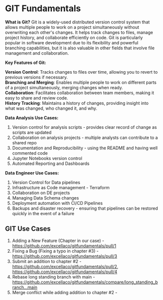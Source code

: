 # GIT Fundamentals

**What is Git?**
Git is a widely-used distributed version control system that allows multiple people to work on a project simultaneously without overwriting each other's changes. It helps track changes to files, manage project history, and collaborate efficiently on code. Git is particularly popular in software development due to its flexibility and powerful branching capabilities, but it is also valuable in other fields that involve file management and collaboration.

**Key Features of Git:**

**Version Control**: Tracks changes to files over time, allowing you to revert to previous versions if necessary. \
**Branching and Merging**: Enables multiple people to work on different parts of a project simultaneously, merging changes when ready.\
**Collaboration**: Facilitates collaboration between team members, making it easy to share and review code.\
**History Tracking**: Maintains a history of changes, providing insight into what was changed, who changed it, and why.

**Data Analysis Use Cases:**
   1. Version control for analysis scripts - provides clear record of change as scripts are updated
   2. Collaboration on analysis projects - multiple analysts can contribute to a shared repo
   3. Documentation and Reproducibility - using the README and having well commented code
   4. Jupyter Notebooks version control 
   5. Automated Reporting and Dashboards

**Data Engineer Use Cases:**
   1. Version Control for Data pipelines
   2. Infrastructure as Code management - Terraform
   3. Collaboration on DE projects
   4. Managing Data Schema changes
   5. Deployment automation with CI/CD Pipelines
   6. Backups and disaster recovery - ensuring that pipelines can be restored quickly in the event of a failure


## GIT Use Cases 
1. Adding a New Feature (Chapter in our case) - 
   https://github.com/excellaco/gitfundamentals/pull/1
3. Fixing a Bug (Fixing a typo in chapter #3) - https://github.com/excellaco/gitfundamentals/pull/3
4. Submit an addition to chapter #2 - https://github.com/excellaco/gitfundamentals/pull/2, https://github.com/excellaco/gitfundamentals/pull/4
5. Rebase long standing branch with main - https://github.com/excellaco/gitfundamentals/compare/long_standing_branch...main
6. Merge conflict while adding addition to chapter #2 -
   
